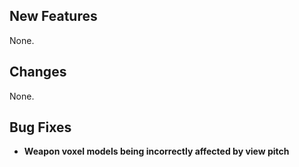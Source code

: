 ## New Features

None.

## Changes

None.

## Bug Fixes

- **Weapon voxel models being incorrectly affected by view pitch**
